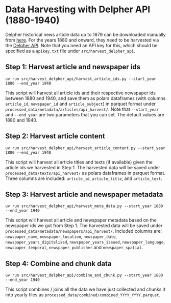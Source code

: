# Data Harvesting with Delpher API (1880-1940)
Delpher historical news article data up to 1879 can be downloaded manually from [here](https://www.delpher.nl/over-delpher/delpher-open-krantenarchief/download-teksten-kranten-1618-1879#b1741).
For the years 1880 and onward, they need to be harvested via the [Delpher API](https://www.kb.nl/en/research-find/for-researchers/data-services-apis-and-downloads).
Note that you need an API key for this, which should be specified as a `apikey.txt` file under `src/harvest_delpher_api`.

## Step 1: Harvest article and newspaper ids

```
uv run src/harvest_delpher_api/harvest_article_ids.py --start_year 1880 --end_year 1940
```

This script will harvest all article ids and their respective newspaper ids between 1880 and 1940, and save them as polars dataframes (with columns `article_id`, `newspaper_id` and `article_subject`) in parquet format under `processed_data/metadata/articles/api_harvest/`.
Note that `--start_year` and `--end_year` are two parameters that you can set. The default values are 1880 and 1940.

## Step 2: Harvest article content

```
uv run src/harvest_delpher_api/harvest_article_content.py --start_year 1880 --end_year 1940
```

This script will harvest all article titles and texts (if available) given the article ids we harvested in Step 1.
The harvested data will be saved under `processed_data/texts/api_harvest/` as polars dataframes in parquet format.
Three columns are included: `article_id`,  `article_title`, and `article_text`.

## Step 3: Harvest article and newspaper metadata

```
uv run src/harvest_delpher_api/harvest_meta_data.py --start_year 1880 --end_year 1940
```

This script will harvest all article and newspaper metadata based on the newspaper ids we got from Step 1. The harvested data will be saved under `processed_data/metadata/newspapers/api_harvest/`. Included columns are: `newspaper_name`, `newspaper_location`, `newspaper_date`, `newspaper_years_digitalised`, `newspaper_years_issued`, `newspaper_language`, `newspaper_temporal`, `newspaper_publisher` and `newspaper_spatial`.

## Step 4: Combine and chunk data

```
uv run src/harvest_delpher_api/combine_and_chunk.py --start_year 1880 --end_year 1940
```

This script combines / joins all the data we have just collected and chunks it into yearly files as `processed_data/combined/combined_YYYY_YYYY.parquet`.